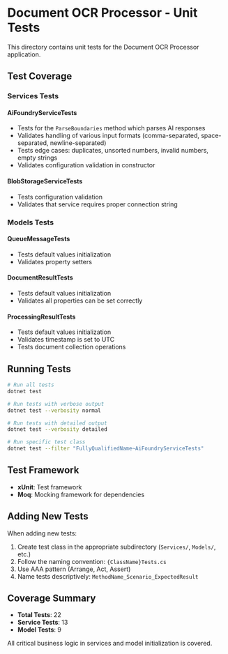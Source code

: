 # Document OCR Processor - Unit Tests

This directory contains unit tests for the Document OCR Processor application.

## Test Coverage

### Services Tests

#### AiFoundryServiceTests
- Tests for the `ParseBoundaries` method which parses AI responses
- Validates handling of various input formats (comma-separated, space-separated, newline-separated)
- Tests edge cases: duplicates, unsorted numbers, invalid numbers, empty strings
- Validates configuration validation in constructor

#### BlobStorageServiceTests
- Tests configuration validation
- Validates that service requires proper connection string

### Models Tests

#### QueueMessageTests
- Tests default values initialization
- Validates property setters

#### DocumentResultTests
- Tests default values initialization
- Validates all properties can be set correctly

#### ProcessingResultTests
- Tests default values initialization
- Validates timestamp is set to UTC
- Tests document collection operations

## Running Tests

```bash
# Run all tests
dotnet test

# Run tests with verbose output
dotnet test --verbosity normal

# Run tests with detailed output
dotnet test --verbosity detailed

# Run specific test class
dotnet test --filter "FullyQualifiedName~AiFoundryServiceTests"
```

## Test Framework

- **xUnit**: Test framework
- **Moq**: Mocking framework for dependencies

## Adding New Tests

When adding new tests:

1. Create test class in the appropriate subdirectory (`Services/`, `Models/`, etc.)
2. Follow the naming convention: `{ClassName}Tests.cs`
3. Use AAA pattern (Arrange, Act, Assert)
4. Name tests descriptively: `MethodName_Scenario_ExpectedResult`

## Coverage Summary

- **Total Tests**: 22
- **Service Tests**: 13
- **Model Tests**: 9

All critical business logic in services and model initialization is covered.
